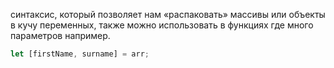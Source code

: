 синтаксис, который позволяет нам «распаковать» массивы или объекты в кучу переменных, также можно использовать в функциях где много параметров например.

```js
let [firstName, surname] = arr;
```